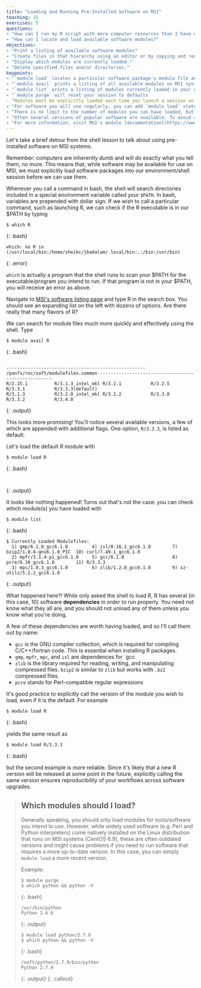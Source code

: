 ```yaml
---
title: "Loading and Running Pre-Installed Software on MSI"
teaching: 15
exercises: 5
questions:
- "How can I run my R script with more computer resources than I have on my local machine?"
- "How can I locate and load available software modules?"
objectives:
- "Print a listing of available software modules"
- "Create files in that hierarchy using an editor or by copying and renaming existing files."
- "Display which modules are currently loaded."
- "Delete specified files and/or directories."
keypoints:
- "`module load` locates a particular software package's module file and configures your MSI user environment to use that software."
- "`module avail` prints a listing of all available modules on MSI systems."
- "`module list` prints a listing of modules currently loaded in your user environment/interactive session."
- "`module purge` will reset your session to defaults
- "Modules must be explicitly loaded each time you launch a session on MSI."
- "For software you will use regularly, you can add `module load` statements to your user-specific Bash configuration file (`~/.bashrc`)."
- "There is no limit to the number of modules you can have loaded, but occasionally some can conflict with each other. You can unload the offending modules with `module unload`"
- "Often several versions of popular software are available. To avoid confusion and downstream problems, always call the specific version you intend to use, even if it is listed as '(default)'."
- "For more information, visit MSI's module [documentation](https://www.msi.umn.edu/support/faq/what-module)"
---
```


Let's take a brief detour from the shell lesson to talk about using pre-installed software on MSI systems.

Remember: computers are inherently dumb and will do exactly what you tell them, no more. This means that, while software may be available for use on MSI, we must explicitly load software packages into our environment/shell session before we can use them.

Whenever you call a command in bash, the shell will search directories included in a special environment variable called your `$PATH`. In bash, variables are prepended with dollar sign. If we wish to call a particular command, such as launching R, we can check if the R executable is in our $PATH by typing

~~~
$ which R
~~~
{: .bash}

~~~
which: no R in (/usr/local/bin:/home/sheikc/jbadalam/.local/bin:.:/bin:/usr/bin)
~~~
{: .error}

`which` is actually a program that the shell runs to scan your $PATH for the executable/program you intend to run. If that program is not in your $PATH, you will receive an error as above.

Navigate to [MSI's software listing page](https://www.msi.umn.edu/software) and type R in the search box. You should see an expanding list on the left with dozens of options. Are there really that many flavors of R?

We can search for module files much more quickly and effectively using the shell. Type

~~~
$ module avail R
~~~
{: .bash}

~~~

---------------------------------------------------- /panfs/roc/soft/modulefiles.common ----------------------------------------------------
R/2.15.1          R/3.1.3_intel_mkl R/3.2.1           R/3.2.5           R/3.3.1           R/3.3.3(default)
R/3.1.3           R/3.2.0_intel_mkl R/3.2.2           R/3.3.0           R/3.3.2           R/3.4.0
~~~
{: .output}

This looks more promising! You'll notice several available versions, a few of which are appended with additional flags. One option, `R/3.3.3`, is listed as default.

Let's load the default R module with

~~~
$ module load R
~~~
{: .bash}

~~~
 
~~~
{: .output}

It looks like nothing happened! Turns out that's not the case: you can check which module(s) you have loaded with

~~~
$ module list
~~~
{: .bash}

~~~
$ Currently Loaded Modulefiles:
  1) gmp/6.1.0_gcc6.1.0         4) isl/0.16.1_gcc6.1.0        7) bzip2/1.0.6-gnu6.1.0_PIC  10) curl/7.49.1_gcc6.1.0
  2) mpfr/3.1.4-p1_gcc6.1.0     5) gcc/6.1.0                  8) pcre/8.38_gcc6.1.0        11) R/3.3.3
  3) mpc/1.0.3_gcc6.1.0         6) zlib/1.2.8_gcc6.1.0        9) xz-utils/5.2.2_gcc6.1.0 
~~~
{: .output}

What happened here?! While only asked the shell to load R, R has several (in this case, 10) software **dependencies** in order to run properly. You need not know what they all are, and you should not unload any of them unless you know what you're doing.

A few of these dependencies are worth having loaded, and so I'll call them out by name:

*   `gcc` is the GNU compiler collection, which is required for compiling C/C++/fortran code. This is essential when installing R packages.
*   `gmp`, `mpfr`, `mpc`, and `isl` are dependences for `gcc
*   `zlib` is the library required for reading, writing, and manipulating compressed files. `bzip2` is similar to `zlib` but works with `.bz2` compressed files.
*   `pcre` stands for Perl-compatible regular expressions

It's good practice to explicitly call the version of the module you wish to load, even if it is the default. For example

~~~
$ module load R
~~~
{: .bash}

yields the same result as

~~~
$ module load R/3.3.3
~~~
{: .bash}


but the second example is more reliable. Since it's likely that a new R version will be released at some point in the future, explicitly calling the same version ensures reproducibility of your workflows across software upgrades.

> ## Which modules should I load?
>
> Generally speaking, you should only load modules for tools/software you intend to use.
> However, while widely used software (e.g. Perl and Python interpreters) come natively installed on the Linux distribution that runs on MSI systems (CentOS 6.9), these are often outdated versions and might cause problems if you need to run software that requires a more up-to-date version.
> In this case, you can simply `module load` a more recent version.
>
> Example:
>
> ~~~
> $ module purge
> $ which python && python -V
> ~~~
> {: .bash}
>
> ~~~
> /usr/bin/python
> Python 2.6.6
> ~~~
> {: .output}
> 
> ~~~
> $ module load python/2.7.9
> $ which python && python -V
> ~~~
> {: .bash}
>
> ~~~
> /soft/python/2.7.9/bin/python
> Python 2.7.9
> ~~~
> {: .output}
{: .callout}
